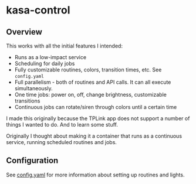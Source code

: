 # kasa-control
## Overview

This works with all the initial features I intended:

- Runs as a low-impact service
- Scheduling for daily jobs
- Fully customizable routines, colors, transition times, etc. See `config.yaml`
- Full parallelism - both of routines and API calls. It can all execute simultaneously.
- One time jobs: power on, off, change brightness, customizable transitions
- Continuous jobs can rotate/siren through colors until a certain time

I made this originally because the TPLink app does not support a number of things I wanted to do. And to learn some stuff.

Originally I thought about making it a container that runs as a continuous service, running scheduled routines and jobs.

## Configuration

See [config.yaml](./config.yaml) for more information about setting up routines and lights.
